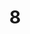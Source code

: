 ---
basin: 'Yes'
cudn: true
floor: First
grade: 2
images:
- /room_database/images/ec/EC8_1.jpg
- /room_database/images/ec/EC8_2.jpg
- /room_database/images/ec/EC8_3.jpg
living_room: 'No'
location: East Court
name: '8'
network: Wired and Wireless
title: '8'
---